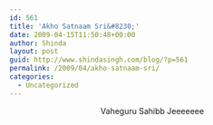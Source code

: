 ```yaml
---
id: 561
title: 'Akho Satnaam Sri&#8230;'
date: 2009-04-15T11:50:48+00:00
author: Shinda
layout: post
guid: http://www.shindasingh.com/blog/?p=561
permalink: /2009/04/akho-satnaam-sri/
categories:
  - Uncategorized
---
```

<p style="text-align: center;">
</p>

<p style="text-align: center;">
  <p style="text-align: center;">
    Vaheguru Sahibb Jeeeeeee
  </p>
